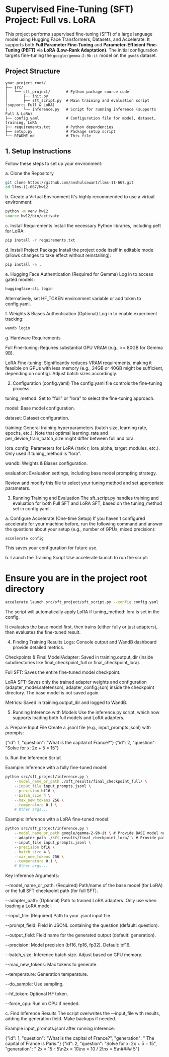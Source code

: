 # Supervised Fine-Tuning (SFT) Project: Full vs. LoRA

This project performs supervised fine-tuning (SFT) of a large language model using Hugging Face Transformers, Datasets, and Accelerate. It supports both **Full Parameter Fine-Tuning** and **Parameter-Efficient Fine-Tuning (PEFT)** via **LoRA (Low-Rank Adaptation)**. The initial configuration targets fine-tuning the `google/gemma-2-9b-it` model on the `gsm8k` dataset.

## Project Structure

```text
your_project_root/
├── src/
│   └── sft_project/       # Python package source code
│       ├── init.py
│       ├── sft_script.py  # Main training and evaluation script (supports Full & LoRA)
│       └── inference.py   # Script for running inference (supports Full & LoRA)
├── config.yaml            # Configuration file for model, dataset, training, LoRA
├── requirements.txt       # Python dependencies
├── setup.py               # Package setup script
└── README.md              # This file
```

## 1. Setup Instructions

Follow these steps to set up your environment:

a. Clone the Repository
```bash
git clone https://github.com/anshulsawant/llms-11-667.git
cd llms-11-667/hw12
```

b. Create a Virtual Environment
  It's highly recommended to use a virtual environment:
```bash
python -m venv hw12
source hw12/bin/activate
```
c. Install Requirements
  Install the necessary Python libraries, including peft for LoRA:
```bash
pip install -r requirements.txt
```
d. Install Project Package
  Install the project code itself in editable mode (allows changes to take effect without reinstalling):

```bash
pip install -e .
```
e. Hugging Face Authentication (Required for Gemma)
  Log in to access gated models:

```bash
huggingface-cli login
```
  Alternatively, set HF_TOKEN environment variable or add token to config.yaml.

f. Weights & Biases Authentication (Optional)
  Log in to enable experiment tracking:

```bash
wandb login
```
g. Hardware Requirements

  Full Fine-tuning: Requires substantial GPU VRAM (e.g., >= 80GB for Gemma 9B).

  LoRA Fine-tuning: Significantly reduces VRAM requirements, making it feasible on GPUs with less memory (e.g., 24GB or 40GB might be sufficient, depending on config). Adjust batch sizes accordingly.

2. Configuration (config.yaml)
  The config.yaml file controls the fine-tuning process:

  tuning_method: Set to "full" or "lora" to select the fine-tuning approach.

  model: Base model configuration.

  dataset: Dataset configuration.

  training: General training hyperparameters (batch size, learning rate, epochs, etc.). Note that optimal learning_rate and per_device_train_batch_size might differ between full and lora.

  lora_config: Parameters for LoRA (rank r, lora_alpha, target_modules, etc.). Only used if tuning_method is "lora".

  wandb: Weights & Biases configuration.

  evaluation: Evaluation settings, including base model prompting strategy.

  Review and modify this file to select your tuning method and set appropriate parameters.

3. Running Training and Evaluation
  The sft_script.py handles training and evaluation for both Full SFT and LoRA SFT, based on the tuning_method set in config.yaml.

a. Configure Accelerate (One-time Setup)
  If you haven't configured accelerate for your machine before, run the following command and answer the questions about your setup (e.g., number of GPUs, mixed precision):

```bash
accelerate config
```
This saves your configuration for future use.

b. Launch the Training Script
  Use accelerate launch to run the script:

# Ensure you are in the project root directory
```bash
accelerate launch src/sft_project/sft_script.py --config config.yaml
```
The script will automatically apply LoRA if tuning_method: lora is set in the config.

It evaluates the base model first, then trains (either fully or just adapters), then evaluates the fine-tuned result.

4. Finding Training Results
  Logs: Console output and WandB dashboard provide detailed metrics.

Checkpoints & Final Model/Adapter: Saved in training.output_dir (inside subdirectories like final_checkpoint_full or final_checkpoint_lora).

Full SFT: Saves the entire fine-tuned model checkpoint.

LoRA SFT: Saves only the trained adapter weights and configuration (adapter_model.safetensors, adapter_config.json) inside the checkpoint directory. The base model is not saved again.

Metrics: Saved in training.output_dir and logged to WandB.

5. Running Inference with Models
  Use the inference.py script, which now supports loading both full models and LoRA adapters.

a. Prepare Input File
  Create a .jsonl file (e.g., input_prompts.jsonl) with prompts:

{"id": 1, "question": "What is the capital of France?"}
{"id": 2, "question": "Solve for x: 2x + 5 = 15"}

b. Run the Inference Script

  Example: Inference with a fully fine-tuned model:

```bash
python src/sft_project/inference.py \
    --model_name_or_path ./sft_results/final_checkpoint_full/ \
    --input_file input_prompts.jsonl \
    --precision bf16 \
    --batch_size 4 \
    --max_new_tokens 256 \
    --temperature 0.1 \
    # Other args...
```
Example: Inference with a LoRA fine-tuned model:
```bash
python src/sft_project/inference.py \
    --model_name_or_path google/gemma-2-9b-it \ # Provide BASE model name/path
    --adapter_path ./sft_results/final_checkpoint_lora/ \ # Provide path to LoRA adapters
    --input_file input_prompts.jsonl \
    --precision bf16 \
    --batch_size 4 \
    --max_new_tokens 256 \
    --temperature 0.1 \
    # Other args...
```
Key Inference Arguments:

--model_name_or_path: (Required) Path/name of the base model (for LoRA) or the full SFT checkpoint path (for full SFT).

--adapter_path: (Optional) Path to trained LoRA adapters. Only use when loading a LoRA model.

--input_file: (Required) Path to your .jsonl input file.

--prompt_field: Field in JSONL containing the question (default: question).

--output_field: Field name for the generated output (default: generation).

--precision: Model precision (bf16, fp16, fp32). Default: bf16.

--batch_size: Inference batch size. Adjust based on GPU memory.

--max_new_tokens: Max tokens to generate.

--temperature: Generation temperature.

--do_sample: Use sampling.

--hf_token: Optional HF token.

--force_cpu: Run on CPU if needed.

c. Find Inference Results
The script overwrites the --input_file with results, adding the generation field. Make backups if needed.

Example input_prompts.jsonl after running inference:

{"id": 1, "question": "What is the capital of France?", "generation": " The capital of France is Paris."}
{"id": 2, "question": "Solve for x: 2x + 5 = 15", "generation": " 2x = 15 - 5\n2x = 10\nx = 10 / 2\nx = 5\n#### 5"}
